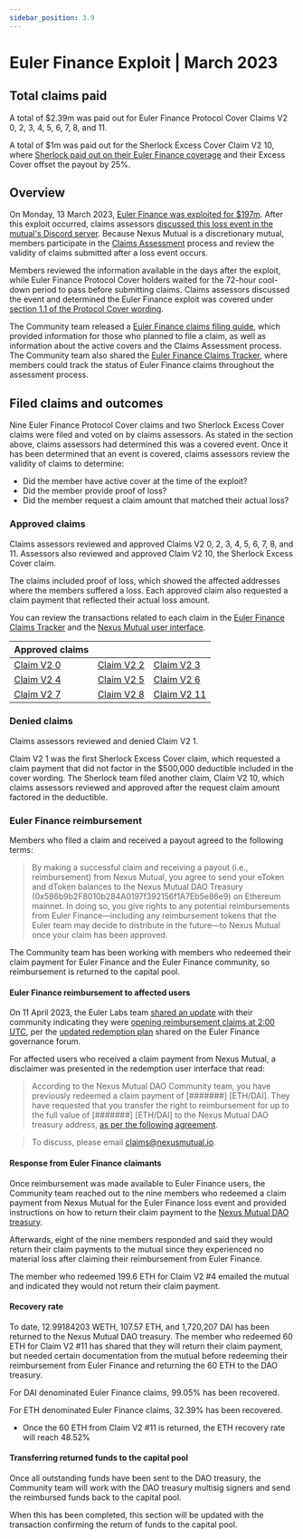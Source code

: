```yaml
---
sidebar_position: 3.9
---
```


# Euler Finance Exploit | March 2023

## Total claims paid

A total of $2.39m was paid out for Euler Finance Protocol Cover Claims V2 0, 2, 3, 4, 5, 6, 7, 8, and 11.

A total of $1m was paid out for the Sherlock Excess Cover Claim V2 10, where [Sherlock paid out on their Euler Finance coverage](https://twitter.com/sherlockdefi/status/1641174876231815168) and their Excess Cover offset the payout by 25%.

## Overview

On Monday, 13 March 2023, [Euler Finance was exploited for $197m](https://twitter.com/FrankResearcher/status/1635241475989721089). After this exploit occurred, claims assessors [discussed this loss event in the mutual's Discord server](https://discord.com/channels/496296560624140298/1084935082978070549/1084935082978070549). Because Nexus Mutual is a discretionary mutual, members participate in the [Claims Assessment](https://docs.nexusmutual.io/protocol/claims-assessment) process and review the validity of claims submitted after a loss event occurs.

Members reviewed the information available in the days after the exploit, while Euler Finance Protocol Cover holders waited for the 72-hour cool-down period to pass before submitting claims. Claims assessors discussed the event and determined the Euler Finance exploit was covered under [section 1.1 of the Protocol Cover wording](https://uploads-ssl.webflow.com/62d8193ce9880895261daf4a/63d0f4c4cca088730ac54ccc_ProtocolCoverv1.0.pdf).

The Community team released a [Euler Finance claims filing guide](https://nexusmutual.io/blog/how-euler-finance-protocol-cover-holders-can-prepare-for-claims-filing), which provided information for those who planned to file a claim, as well as information about the active covers and the Claims Assessment process. The Community team also shared the [Euler Finance Claims Tracker](https://docs.google.com/spreadsheets/d/1ewvu_PhqqUqdOtsVYkU2_2PusdjAurrWeDKyZNECyFA/edit?usp=sharing), where members could track the status of Euler Finance claims throughout the assessment process.

## Filed claims and outcomes

Nine Euler Finance Protocol Cover claims and two Sherlock Excess Cover claims were filed and voted on by claims assessors. As stated in the section above, claims assessors had determined this was a covered event. Once it has been determined that an event is covered, claims assessors review the validity of claims to determine:
* Did the member have active cover at the time of the exploit?
* Did the member provide proof of loss?
* Did the member request a claim amount that matched their actual loss?

### Approved claims

Claims assessors reviewed and approved Claims V2 0, 2, 3, 4, 5, 6, 7, 8, and 11. Assessors also reviewed and approved Claim V2 10, the Sherlock Excess Cover claim.

The claims included proof of loss, which showed the affected addresses where the members suffered a loss. Each approved claim also requested a claim payment that reflected their actual loss amount.

You can review the transactions related to each claim in the [Euler Finance Claims Tracker](https://docs.google.com/spreadsheets/d/1ewvu_PhqqUqdOtsVYkU2_2PusdjAurrWeDKyZNECyFA/edit?usp=sharing) and the [Nexus Mutual user interface](https://app.nexusmutual.io/assessment).

| Approved claims                                                                 |                                                                                 |                                                                                 |
|---------------------------------------------------------------------------------|---------------------------------------------------------------------------------|---------------------------------------------------------------------------------|
| [Claim V2 0](https://app.nexusmutual.io/assessment/view-claim?claimId=0) | [Claim V2 2](https://app.nexusmutual.io/assessment/view-claim?claimId=2) | [Claim V2 3](https://app.nexusmutual.io/assessment/view-claim?claimId=3) |
| [Claim V2 4](https://app.nexusmutual.io/assessment/view-claim?claimId=4) | [Claim V2 5](https://app.nexusmutual.io/assessment/view-claim?claimId=5) | [Claim V2 6](https://app.nexusmutual.io/assessment/view-claim?claimId=6) |
| [Claim V2 7](https://app.nexusmutual.io/assessment/view-claim?claimId=7) | [Claim V2 8](https://app.nexusmutual.io/assessment/view-claim?claimId=8) | [Claim V2 11](https://app.nexusmutual.io/assessment/view-claim?claimId=11) |

### Denied claims

Claims assessors reviewed and denied Claim V2 1.

Claim V2 1 was the first Sherlock Excess Cover claim, which requested a claim payment that did not factor in the $500,000 deductible included in the cover wording. The Sherlock team filed another claim, Claim V2 10, which claims assessors reviewed and approved after the request claim amount factored in the deductible.

### Euler Finance reimbursement

Members who filed a claim and received a payout agreed to the following terms:

<blockquote>By making a successful claim and receiving a payout (i.e., reimbursement) from Nexus Mutual, you agree to send your eToken and dToken balances to the Nexus Mutual DAO Treasury (0x586b9b2F8010b284A0197f392156f1A7Eb5e86e9) on Ethereum mainnet. In doing so, you give rights to any potential reimbursements from Euler Finance—including any reimbursement tokens that the Euler team may decide to distribute in the future—to Nexus Mutual once your claim has been approved.</blockquote>

The Community team has been working with members who redeemed their claim payment for Euler Finance and the Euler Finance community, so reimbursement is returned to the capital pool.

#### Euler Finance reimbursement to affected users

On 11 April 2023, the Euler Labs team [shared an update](https://twitter.com/eulerfinance/status/1645964057239855104) with their community indicating they were [opening reimbursement claims at 2:00 UTC](https://t.co/fAJr5Qdv1w), per the [updated redemption plan](https://forum.euler.finance/t/plan-for-redemption-of-euler-funds-v2/947) shared on the Euler Finance governance forum.

For affected users who received a claim payment from Nexus Mutual, a disclaimer was presented in the redemption user interface that read:

> According to the Nexus Mutual DAO Community team, you have previously redeemed a claim payment of [#######] [ETH/DAI]. They have requested that you transfer the right to reimbursement for up to the full value of [#######] [ETH/DAI] to the Nexus Mutual DAO treasury address, [as per the following agreement](https://docs.nexusmutual.io/overview/claims-history/euler#euler-finance-reimbursement).

> To discuss, please email claims@nexusmutual.io.

#### Response from Euler Finance claimants

Once reimbursement was made available to Euler Finance users, the Community team reached out to the nine members who redeemed a claim payment from Nexus Mutual for the Euler Finance loss event and provided instructions on how to return their claim payment to the [Nexus Mutual DAO treasury](https://etherscan.io/address/0x586b9b2f8010b284a0197f392156f1a7eb5e86e9).

Afterwards, eight of the nine members responded and said they would return their claim payments to the mutual since they experienced no material loss after claiming their reimbursement from Euler Finance.

The member who redeemed 199.6 ETH for Claim V2 #4 emailed the mutual and indicated they would not return their claim payment.

#### Recovery rate

To date, 12.99184203 WETH, 107.57 ETH, and 1,720,207 DAI has been returned to the Nexus Mutual DAO treasury. The member who redeemed 60 ETH for Claim V2 #11 has shared that they will return their claim payment, but needed certain documentation from the mutual before redeeming their reimbursement from Euler Finance and returning the 60 ETH to the DAO treasury.

For DAI denominated Euler Finance claims, 99.05% has been recovered.

For ETH denominated Euler Finance claims, 32.39% has been recovered.
* Once the 60 ETH from Claim V2 #11 is returned, the ETH recovery rate will reach 48.52%

#### Transferring returned funds to the capital pool

Once all outstanding funds have been sent to the DAO treasury, the Community team will work with the DAO treasury multisig signers and send the reimbursed funds back to the capital pool.

When this has been completed, this section will be updated with the transaction confirming the return of funds to the capital pool.
